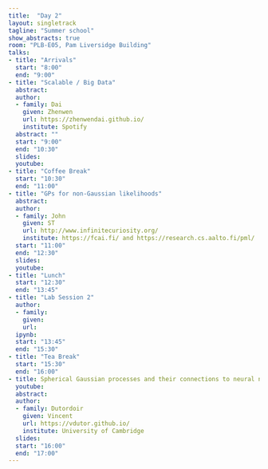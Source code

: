 ```yaml
---
title:  "Day 2"
layout: singletrack
tagline: "Summer school"
show_abstracts: true
room: "PLB-E05, Pam Liversidge Building"
talks:
- title: "Arrivals"
  start: "8:00"
  end: "9:00"
- title: "Scalable / Big Data"
  abstract:
  author:
  - family: Dai
    given: Zhenwen
    url: https://zhenwendai.github.io/
    institute: Spotify
  abstract: ""
  start: "9:00"
  end: "10:30"
  slides: 
  youtube: 
- title: "Coffee Break"
  start: "10:30"
  end: "11:00"
- title: "GPs for non-Gaussian likelihoods"
  abstract:
  author:
  - family: John
    given: ST
    url: http://www.infinitecuriosity.org/
    institute: https://fcai.fi/ and https://research.cs.aalto.fi/pml/
  start: "11:00"
  end: "12:30"
  slides: 
  youtube: 
- title: "Lunch"
  start: "12:30"
  end: "13:45"
- title: "Lab Session 2"
  author:
  - family:
    given:
    url:
  ipynb:
  start: "13:45"
  end: "15:30"
- title: "Tea Break"
  start: "15:30"
  end: "16:00"
- title: Spherical Gaussian processes and their connections to neural nets
  youtube: 
  abstract:
  author:
  - family: Dutordoir
    given: Vincent
    url: https://vdutor.github.io/
    institute: University of Cambridge
  slides: 
  start: "16:00"
  end: "17:00"
---
```

